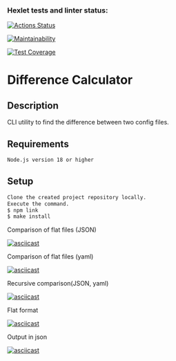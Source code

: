 ### Hexlet tests and linter status:
[![Actions Status](https://github.com/ArtyomVolkov1/frontend-project-46/workflows/hexlet-check/badge.svg)](https://github.com/ArtyomVolkov1/frontend-project-46/actions)

[![Maintainability](https://api.codeclimate.com/v1/badges/90c50bd8bfffc3ee3f3e/maintainability)](https://codeclimate.com/github/ArtyomVolkov1/frontend-project-46/maintainability)

[![Test Coverage](https://api.codeclimate.com/v1/badges/90c50bd8bfffc3ee3f3e/test_coverage)](https://codeclimate.com/github/ArtyomVolkov1/frontend-project-46/test_coverage)

# Difference Calculator
## Description
CLI utility to find the difference between two config files.
## Requirements
```bash
Node.js version 18 or higher
```

## Setup

```bash
Clone the created project repository locally. 
Execute the command.
$ npm link
$ make install
```
Comparison of flat files (JSON)
<br>

[![asciicast](https://asciinema.org/a/ougMVrKnLXrh9DyAtVJP54Iw0.svg)](https://asciinema.org/a/ougMVrKnLXrh9DyAtVJP54Iw0)

Comparison of flat files (yaml)
<br>

[![asciicast](https://asciinema.org/a/XINEK1GLNXXQ8YtYIGYZtDPQg.svg)](https://asciinema.org/a/XINEK1GLNXXQ8YtYIGYZtDPQg)

Recursive comparison(JSON, yaml)
<br>

[![asciicast](https://asciinema.org/a/8dlLAGhhuacCM5avDMbJ6ilEj.svg)](https://asciinema.org/a/8dlLAGhhuacCM5avDMbJ6ilEj)

Flat format
<br>

[![asciicast](https://asciinema.org/a/J103CUtXicssFM3EyuxhzdQz0.svg)](https://asciinema.org/a/J103CUtXicssFM3EyuxhzdQz0)

Output in json
<br>

[![asciicast](https://asciinema.org/a/DSfIqlsVZhdhKsNTHeMoXcW4s.svg)](https://asciinema.org/a/DSfIqlsVZhdhKsNTHeMoXcW4s)